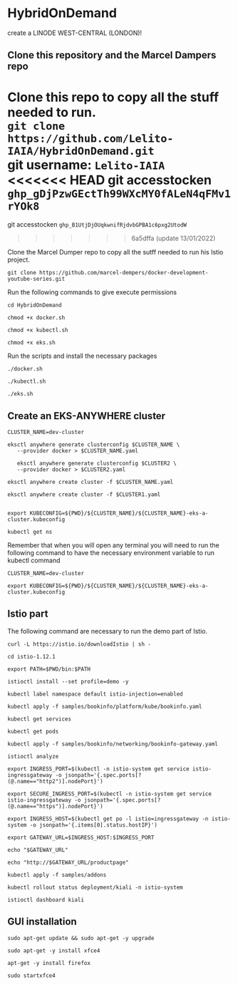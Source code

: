 # HybridOnDemand
create a LINODE WEST-CENTRAL (LONDON)!

## Clone this repository and the Marcel Dampers repo
Clone this repo to copy all the stuff needed to run.<br/>
`git clone https://github.com/Lelito-IAIA/HybridOnDemand.git`<br/>
git username: `Lelito-IAIA`<br/>
<<<<<<< HEAD
git accesstocken `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`<br/>
=======
git accesstocken `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`<br/>
>>>>>>> 6a5dffa (update 13/01/2022)

Clone the Marcel Dumper repo to copy all the sutff needed to run his Istio project.

`git clone https://github.com/marcel-dempers/docker-development-youtube-series.git`

Run the following commands to give execute permissions
```
cd HybridOnDemand

chmod +x docker.sh

chmod +x kubectl.sh

chmod +x eks.sh 
```
Run the scripts and install the necessary packages
```
./docker.sh

./kubectl.sh

./eks.sh
```
## Create an EKS-ANYWHERE cluster
```
CLUSTER_NAME=dev-cluster 

eksctl anywhere generate clusterconfig $CLUSTER_NAME \
   --provider docker > $CLUSTER_NAME.yaml 

   eksctl anywhere generate clusterconfig $CLUSTER2 \
   --provider docker > $CLUSTER2.yaml 

eksctl anywhere create cluster -f $CLUSTER_NAME.yaml

eksctl anywhere create cluster -f $CLUSTER1.yaml


export KUBECONFIG=${PWD}/${CLUSTER_NAME}/${CLUSTER_NAME}-eks-a-cluster.kubeconfig

kubectl get ns
```
Remember that when you will open any terminal you will need to run the following command to have the necessary environment variable to run kubectl command

```
CLUSTER_NAME=dev-cluster

export KUBECONFIG=${PWD}/${CLUSTER_NAME}/${CLUSTER_NAME}-eks-a-cluster.kubeconfig
```
## Istio part
The following command are necessary to run the demo part of Istio.

```
curl -L https://istio.io/downloadIstio | sh -

cd istio-1.12.1

export PATH=$PWD/bin:$PATH

istioctl install --set profile=demo -y

kubectl label namespace default istio-injection=enabled

kubectl apply -f samples/bookinfo/platform/kube/bookinfo.yaml

kubectl get services

kubectl get pods

kubectl apply -f samples/bookinfo/networking/bookinfo-gateway.yaml

istioctl analyze

export INGRESS_PORT=$(kubectl -n istio-system get service istio-ingressgateway -o jsonpath='{.spec.ports[?(@.name=="http2")].nodePort}')

export SECURE_INGRESS_PORT=$(kubectl -n istio-system get service istio-ingressgateway -o jsonpath='{.spec.ports[?(@.name=="https")].nodePort}')

export INGRESS_HOST=$(kubectl get po -l istio=ingressgateway -n istio-system -o jsonpath='{.items[0].status.hostIP}')

export GATEWAY_URL=$INGRESS_HOST:$INGRESS_PORT

echo "$GATEWAY_URL"

echo "http://$GATEWAY_URL/productpage"

kubectl apply -f samples/addons

kubectl rollout status deployment/kiali -n istio-system

istioctl dashboard kiali
```

## GUI installation
`sudo apt-get update && sudo apt-get -y upgrade`

`sudo apt-get -y install xfce4`

`apt-get -y install firefox`

`sudo startxfce4`





<!-- kubectl config get-contexts


export MGMT_CLUSTER=cluster1
export MGMT_CONTEXT=cluster1-admin@cluster1
export REMOTE_CLUSTER=cluster2
export REMOTE_CONTEXT=cluster2-admin@cluster2


   CLUSTER_1_INGRESS_ADDRESS=$(kubectl --context $REMOTE_CONTEXT get svc -n istio-system istio-ingressgateway -o jsonpath='{.status.loadBalancer.ingress[0].hostname}')
   echo http://$CLUSTER_1_INGRESS_ADDRESS/productpage
   


kubectl apply \
    -f samples/helloworld/helloworld.yaml \
    -l version=v2 -n sample

    kubectl get pod -n sample -l app=helloworld

samples/multicluster/gen-eastwest-gateway.sh \
    --mesh mesh1 --cluster MGMT_CONTEXT --network network1 | \
    istioctl install -y -f -

kubectl get svc istio-eastwestgateway -n istio-system

 kubectl apply -n istio-system -f \
    samples/multicluster/expose-istiod.yaml
istioctl x create-remote-secret \
    --name=cluster2 | \
    kubectl apply -f 

    istioctl install --context="${MGMT_CONTEXT}" -f cluster1.yaml

kubectl apply --context="${MGMT_CONTEXT}" -n istio-system -f \
    samples/multicluster/expose-istiod.yaml

samples/multicluster/gen-eastwest-gateway.sh \
    --mesh mesh1 --cluster cluster1 --network network1 | \
    istioctl --context="${MGMT_CONTEXT}" install -y -f -

    istioctl x create-remote-secret \
    --context="${REMOTE_CONTEXT}" \
    --name=cluster2 | \
    kubectl apply -f - --context="${MGMT_CONTEXT}"

export DISCOVERY_ADDRESS=$(kubectl \
    --context="${MGMT_CONTEXT}" \
    -n istio-system get svc istio-eastwestgateway \
    -o jsonpath='{.status.loadBalancer.ingress[0].ip}')

istioctl install --context="${REMOTE_CONTEXT}" -f cluster2.yaml









export MGMT_CLUSTER=mgmt-cluster
export REMOTE_CLUSTER1=cluster-1
export REMOTE_CLUSTER2=cluster-2

## Quick start gloo mesh

export MGMT_CONTEXT=kind-mgmt-cluster
export REMOTE_CONTEXT1=kind-cluster-1
export REMOTE_CONTEXT2=kind-cluster-2 




kind create cluster --name mgmt-cluster
kind create cluster --name cluster-1
kind create cluster --name cluster-2

kubectl config get-contexts

export MGMT_CLUSTER=lke48716
export REMOTE_CLUSTER1=lke48717
export REMOTE_CLUSTER2=lke48718


export MGMT_CONTEXT=lke48716-ctx
export REMOTE_CONTEXT1=lke48717-ctx
export REMOTE_CONTEXT2=lke48718-ctx 



cat << EOF | kubectl --context ${MGMT_CONTEXT} apply -f -
apiVersion: networking.enterprise.mesh.gloo.solo.io/v1beta1
kind: VirtualDestination
metadata:
 name: reviews-global
 namespace: gloo-mesh
spec:
 hostname: reviews.global
 port:
   number: 9080
   protocol: http
 localized:
   outlierDetection:
     consecutiveErrors: 1
     maxEjectionPercent: 100
     interval: 5s
     baseEjectionTime: 120s
   destinationSelectors:
   - kubeServiceMatcher:
       labels:
         app: reviews
 virtualMesh:
   name: virtual-mesh
   namespace: gloo-mesh
EOF








 -->


